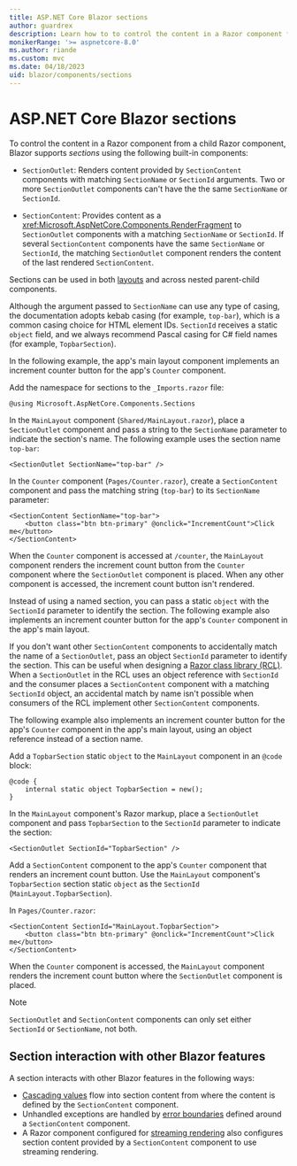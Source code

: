 ```yaml
---
title: ASP.NET Core Blazor sections
author: guardrex
description: Learn how to to control the content in a Razor component from a child Razor component.
monikerRange: '>= aspnetcore-8.0'
ms.author: riande
ms.custom: mvc
ms.date: 04/18/2023
uid: blazor/components/sections
---
```

# ASP.NET Core Blazor sections

To control the content in a Razor component from a child Razor component, Blazor supports *sections* using the following built-in components:

* `SectionOutlet`: Renders content provided by `SectionContent` components with matching `SectionName` or `SectionId` arguments. Two or more `SectionOutlet` components can't have the the same `SectionName` or `SectionId`.

* `SectionContent`: Provides content as a <xref:Microsoft.AspNetCore.Components.RenderFragment> to `SectionOutlet` components with a matching `SectionName` or `SectionId`. If several `SectionContent` components have the same `SectionName` or `SectionId`, the matching `SectionOutlet` component renders the content of the last rendered `SectionContent`.

Sections can be used in both [layouts](xref:blazor/components/layouts) and across nested parent-child components.

Although the argument passed to `SectionName` can use any type of casing, the documentation adopts kebab casing (for example, `top-bar`), which is a common casing choice for HTML element IDs. `SectionId` receives a static `object` field, and we always recommend Pascal casing for C# field names (for example, `TopbarSection`).

In the following example, the app's main layout component implements an increment counter button for the app's `Counter` component.

Add the namespace for sections to the `_Imports.razor` file:

```razor
@using Microsoft.AspNetCore.Components.Sections
```

In the `MainLayout` component (`Shared/MainLayout.razor`), place a `SectionOutlet` component and pass a string to the `SectionName` parameter to indicate the section's name. The following example uses the section name `top-bar`:

```razor
<SectionOutlet SectionName="top-bar" />
```

In the `Counter` component (`Pages/Counter.razor`), create a `SectionContent` component and pass the matching string (`top-bar`) to its `SectionName` parameter:

```razor
<SectionContent SectionName="top-bar">
    <button class="btn btn-primary" @onclick="IncrementCount">Click me</button>
</SectionContent>
```

When the `Counter` component is accessed at `/counter`, the `MainLayout` component renders the increment count button from the `Counter` component where the `SectionOutlet` component is placed. When any other component is accessed, the increment count button isn't rendered.

Instead of using a named section, you can pass a static `object` with the `SectionId` parameter to identify the section. The following example also implements an increment counter button for the app's `Counter` component in the app's main layout.

If you don't want other `SectionContent` components to accidentally match the name of a `SectionOutlet`, pass an object `SectionId` parameter to identify the section. This can be useful when designing a [Razor class library (RCL)](xref:blazor/components/class-libraries). When a `SectionOutlet` in the RCL uses an object reference with `SectionId` and the consumer places a `SectionContent` component with a matching `SectionId` object, an accidental match by name isn't possible when consumers of the RCL implement other `SectionContent` components.

The following example also implements an increment counter button for the app's `Counter` component in the app's main layout, using an object reference instead of a section name.

Add a `TopbarSection` static `object` to the `MainLayout` component in an `@code` block:

```razor
@code {
    internal static object TopbarSection = new();
}
```

In the `MainLayout` component's Razor markup, place a `SectionOutlet` component and pass `TopbarSection` to the `SectionId` parameter to indicate the section:

```razor
<SectionOutlet SectionId="TopbarSection" />
```

Add a `SectionContent` component to the app's `Counter` component that renders an increment count button. Use the `MainLayout` component's `TopbarSection` section static `object` as the `SectionId` (`MainLayout.TopbarSection`).

In `Pages/Counter.razor`:

```razor
<SectionContent SectionId="MainLayout.TopbarSection">
    <button class="btn btn-primary" @onclick="IncrementCount">Click me</button>
</SectionContent>
```

When the `Counter` component is accessed, the `MainLayout` component renders the increment count button where the `SectionOutlet` component is placed.

> [!NOTE]
> `SectionOutlet` and `SectionContent` components can only set either `SectionId` or `SectionName`, not both.

## Section interaction with other Blazor features

A section interacts with other Blazor features in the following ways:

* [Cascading values](xref:blazor/components/cascading-values-and-parameters) flow into section content from where the content is defined by the `SectionContent` component.
* Unhandled exceptions are handled by [error boundaries](xref:blazor/fundamentals/handle-errors#error-boundaries) defined around a `SectionContent` component.
* A Razor component configured for [streaming rendering](xref:blazor/components/rendering#streaming-rendering) also configures section content provided by a `SectionContent` component to use streaming rendering.
